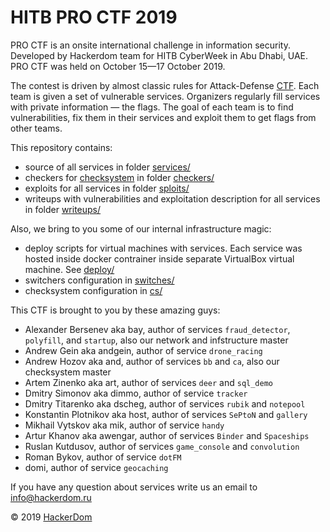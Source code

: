 # HITB PRO CTF 2019

PRO CTF is an onsite international challenge in information security. Developed by Hackerdom team for HITB CyberWeek in Abu Dhabi, UAE. PRO CTF was held on October 15—17 October 2019.

The contest is driven by almost classic rules for Attack-Defense [CTF](https://en.wikipedia.org/wiki/Capture_the_flag#Computer_security). Each team is given a set of vulnerable services.
Organizers regularly fill services with private information — the flags.
The goal of each team is to find vulnerabilities, fix them in their services and exploit them to get flags from other teams.

This repository contains:

* source of all services in folder [services/](https://github.com/HackerDom/proctf-2019/tree/master/services/)
* checkers for [checksystem](https://github.com/Hackerdom/checksystem) in folder [checkers/](checkers/)
* exploits for all services in folder [sploits/](https://github.com/HackerDom/proctf-2019/tree/master/sploits/)
* writeups with vulnerabilities and exploitation description for all services in folder [writeups/](https://github.com/HackerDom/proctf-2019/tree/master/writeups/)

Also, we bring to you some of our internal infrastructure magic:
* deploy scripts for virtual machines with services. Each service was hosted inside docker contrainer inside separate VirtualBox virtual machine. See [deploy/](https://github.com/HackerDom/proctf-2019/tree/master/deploy/)
* switchers configuration in [switches/](https://github.com/HackerDom/proctf-2019/tree/master/switches/)
* checksystem configuration in [cs/](https://github.com/HackerDom/proctf-2019/tree/master/cs/)

This CTF is brought to you by these amazing guys:

* Alexander Bersenev aka bay, author of services `fraud_detector`, `polyfill`, and `startup`, also our network and infstructure master
* Andrew Gein aka andgein, author of service `drone_racing`
* Andrew Hozov aka and, author of services `bb` and `ca`, also our checksystem master
* Artem Zinenko aka art, author of services `deer` and `sql_demo`
* Dmitry Simonov aka dimmo, author of service `tracker`
* Dmitry Titarenko aka dscheg, author of services `rubik` and `notepool`
* Konstantin Plotnikov aka host, author of services `SePtoN` and `gallery`
* Mikhail Vytskov aka mik, author of service `handy`
* Artur Khanov aka awengar, author of services `Binder` and `Spaceships`
* Ruslan Kutdusov, author of services `game_console` and `convolution`
* Roman Bykov, author of service `dotFM`
* domi, author of service `geocaching`

If you have any question about services write us an email to info@hackerdom.ru

© 2019 [HackerDom](http://hackerdom.ru)
